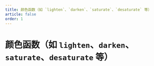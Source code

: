 ```yaml
---
title: 颜色函数（如 `lighten`、`darken`、`saturate`、`desaturate` 等）
article: false
order: 1
---
```

# 颜色函数（如 `lighten`、`darken`、`saturate`、`desaturate` 等）

